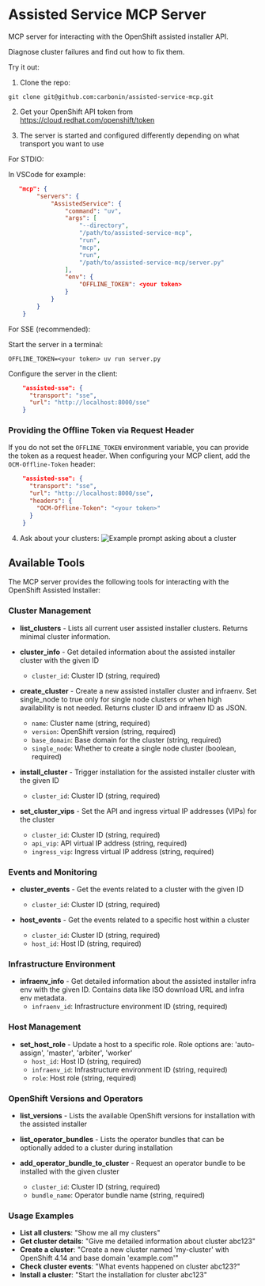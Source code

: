 # Assisted Service MCP Server

MCP server for interacting with the OpenShift assisted installer API.

Diagnose cluster failures and find out how to fix them.

Try it out:

1. Clone the repo:
```
git clone git@github.com:carbonin/assisted-service-mcp.git
```

2. Get your OpenShift API token from https://cloud.redhat.com/openshift/token

3. The server is started and configured differently depending on what transport you want to use

For STDIO:

In VSCode for example:
```json
   "mcp": {
        "servers": {
            "AssistedService": {
                "command": "uv",
                "args": [
                    "--directory",
                    "/path/to/assisted-service-mcp",
                    "run",
                    "mcp",
                    "run",
                    "/path/to/assisted-service-mcp/server.py"
                ],
                "env": {
                    "OFFLINE_TOKEN": <your token>
                }
            }
        }
    }
```

For SSE (recommended):

Start the server in a terminal:

`OFFLINE_TOKEN=<your token> uv run server.py`

Configure the server in the client:

```json
    "assisted-sse": {
      "transport": "sse",
      "url": "http://localhost:8000/sse"
    }
```

### Providing the Offline Token via Request Header

If you do not set the `OFFLINE_TOKEN` environment variable, you can provide the token as a request header.
When configuring your MCP client, add the `OCM-Offline-Token` header:

```json
    "assisted-sse": {
      "transport": "sse",
      "url": "http://localhost:8000/sse",
      "headers": {
        "OCM-Offline-Token": "<your token>"
      }
    }
```

4. Ask about your clusters:
![Example prompt asking about a cluster](images/cluster-prompt-example.png)

## Available Tools

The MCP server provides the following tools for interacting with the OpenShift Assisted Installer:

### Cluster Management

* **list_clusters** - Lists all current user assisted installer clusters. Returns minimal cluster information.

* **cluster_info** - Get detailed information about the assisted installer cluster with the given ID
  * `cluster_id`: Cluster ID (string, required)

* **create_cluster** - Create a new assisted installer cluster and infraenv. Set single_node to true only for single node clusters or when high availability is not needed. Returns cluster ID and infraenv ID as JSON.
  * `name`: Cluster name (string, required)
  * `version`: OpenShift version (string, required)
  * `base_domain`: Base domain for the cluster (string, required)
  * `single_node`: Whether to create a single node cluster (boolean, required)

* **install_cluster** - Trigger installation for the assisted installer cluster with the given ID
  * `cluster_id`: Cluster ID (string, required)

* **set_cluster_vips** - Set the API and ingress virtual IP addresses (VIPs) for the cluster
  * `cluster_id`: Cluster ID (string, required)
  * `api_vip`: API virtual IP address (string, required)
  * `ingress_vip`: Ingress virtual IP address (string, required)

### Events and Monitoring

* **cluster_events** - Get the events related to a cluster with the given ID
  * `cluster_id`: Cluster ID (string, required)

* **host_events** - Get the events related to a specific host within a cluster
  * `cluster_id`: Cluster ID (string, required)
  * `host_id`: Host ID (string, required)

### Infrastructure Environment

* **infraenv_info** - Get detailed information about the assisted installer infra env with the given ID. Contains data like ISO download URL and infra env metadata.
  * `infraenv_id`: Infrastructure environment ID (string, required)

### Host Management

* **set_host_role** - Update a host to a specific role. Role options are: 'auto-assign', 'master', 'arbiter', 'worker'
  * `host_id`: Host ID (string, required)
  * `infraenv_id`: Infrastructure environment ID (string, required)
  * `role`: Host role (string, required)

### OpenShift Versions and Operators

* **list_versions** - Lists the available OpenShift versions for installation with the assisted installer

* **list_operator_bundles** - Lists the operator bundles that can be optionally added to a cluster during installation

* **add_operator_bundle_to_cluster** - Request an operator bundle to be installed with the given cluster
  * `cluster_id`: Cluster ID (string, required)
  * `bundle_name`: Operator bundle name (string, required)

### Usage Examples

* **List all clusters**: "Show me all my clusters"
* **Get cluster details**: "Give me detailed information about cluster abc123"
* **Create a cluster**: "Create a new cluster named 'my-cluster' with OpenShift 4.14 and base domain 'example.com'"
* **Check cluster events**: "What events happened on cluster abc123?"
* **Install a cluster**: "Start the installation for cluster abc123"
